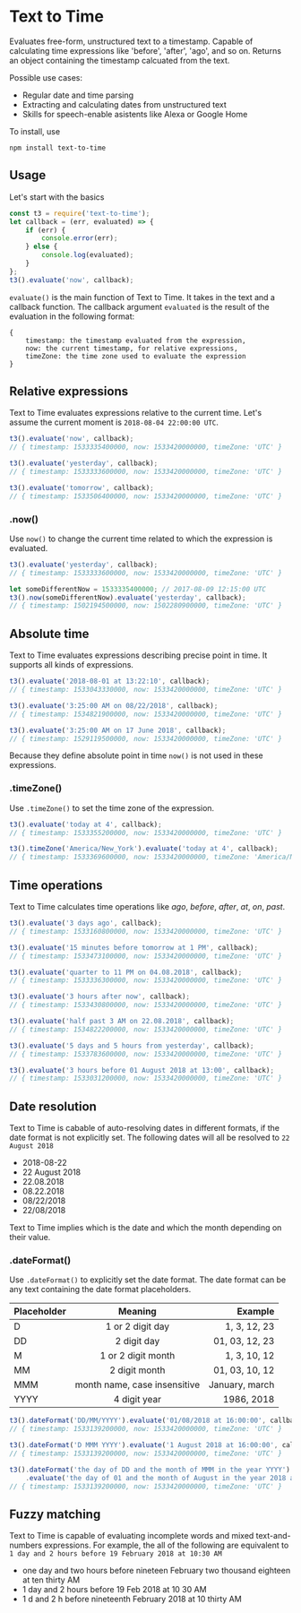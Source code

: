 # Text to Time
Evaluates free-form, unstructured text to a timestamp. Capable of calculating time expressions like 'before', 'after', 'ago', and so on. Returns an object containing the timestamp calcuated from the text. 

Possible use cases:
* Regular date and time parsing
* Extracting and calculating dates from unstructured text
* Skills for speech-enable asistents like Alexa or Google Home

To install, use
```
npm install text-to-time
```

## Usage
Let's start with the basics
```javascript
const t3 = require('text-to-time');
let callback = (err, evaluated) => {
    if (err) {
        console.error(err);
    } else {
        console.log(evaluated);
    }
};
t3().evaluate('now', callback);
```
`evaluate()` is the main function of Text to Time. It takes in the text and a callback function. The callback argument `evaluated` is the result of the evaluation in the following format:

```
{
    timestamp: the timestamp evaluated from the expression, 
    now: the current timestamp, for relative expressions,
    timeZone: the time zone used to evaluate the expression
}
```

## Relative expressions
Text to Time evaluates expressions relative to the current time. Let's assume the current moment is `2018-08-04 22:00:00 UTC`. 

```javascript
t3().evaluate('now', callback);
// { timestamp: 1533335400000, now: 1533420000000, timeZone: 'UTC' }

t3().evaluate('yesterday', callback);
// { timestamp: 1533333600000, now: 1533420000000, timeZone: 'UTC' }

t3().evaluate('tomorrow', callback);
// { timestamp: 1533506400000, now: 1533420000000, timeZone: 'UTC' }
```

### .now()
Use `now()` to change the current time related to which the expression is evaluated.

```javascript
t3().evaluate('yesterday', callback);
// { timestamp: 1533333600000, now: 1533420000000, timeZone: 'UTC' }

let someDifferentNow = 1533335400000; // 2017-08-09 12:15:00 UTC 
t3().now(someDifferentNow).evaluate('yesterday', callback); 
// { timestamp: 1502194500000, now: 1502280900000, timeZone: 'UTC' }
```

## Absolute time
Text to Time evaluates expressions describing precise point in time. It supports all kinds of expressions. 

```javascript
t3().evaluate('2018-08-01 at 13:22:10', callback);
// { timestamp: 1533043330000, now: 1533420000000, timeZone: 'UTC' }

t3().evaluate('3:25:00 AM on 08/22/2018', callback);
// { timestamp: 1534821900000, now: 1533420000000, timeZone: 'UTC' }

t3().evaluate('3:25:00 AM on 17 June 2018', callback);
// { timestamp: 1529119500000, now: 1533420000000, timeZone: 'UTC' }

```

Because they define absolute point in time `now()` is not used in these expressions. 

### .timeZone()
Use `.timeZone()` to set the time zone of the expression.
```javascript
t3().evaluate('today at 4', callback);
// { timestamp: 1533355200000, now: 1533420000000, timeZone: 'UTC' }

t3().timeZone('America/New_York').evaluate('today at 4', callback);
// { timestamp: 1533369600000, now: 1533420000000, timeZone: 'America/New_York' }

```

## Time operations
Text to Time calculates time operations like *ago*, *before*, *after*, *at*, *on*, *past*. 

```javascript
t3().evaluate('3 days ago', callback);
// { timestamp: 1533160800000, now: 1533420000000, timeZone: 'UTC' }

t3().evaluate('15 minutes before tomorrow at 1 PM', callback);
// { timestamp: 1533473100000, now: 1533420000000, timeZone: 'UTC' }

t3().evaluate('quarter to 11 PM on 04.08.2018', callback);
// { timestamp: 1533336300000, now: 1533420000000, timeZone: 'UTC' }

t3().evaluate('3 hours after now', callback);
// { timestamp: 1533430800000, now: 1533420000000, timeZone: 'UTC' }

t3().evaluate('half past 3 AM on 22.08.2018', callback);
// { timestamp: 1534822200000, now: 1533420000000, timeZone: 'UTC' }

t3().evaluate('5 days and 5 hours from yesterday', callback);
// { timestamp: 1533783600000, now: 1533420000000, timeZone: 'UTC' }

t3().evaluate('3 hours before 01 August 2018 at 13:00', callback);
// { timestamp: 1533031200000, now: 1533420000000, timeZone: 'UTC' }
```

## Date resolution
Text to Time is cabable of auto-resolving dates in different formats, if the date format is not explicitly set. The following dates will all be resolved to `22 August 2018` 
* 2018-08-22 
* 22 August 2018
* 22.08.2018
* 08.22.2018
* 08/22/2018
* 22/08/2018

Text to Time implies which is the date and which the month depending on their value.

### .dateFormat()
Use `.dateFormat()` to explicitly set the date format. The date format can be any text containing the date format placeholders.


| Placeholder   | Meaning                      | Example          |
| --------------|:----------------------------:| ----------------:|
| D             | 1 or 2 digit day             | 1, 3, 12, 23     |
| DD            | 2 digit day                  | 01, 03, 12, 23   |
| M             | 1 or 2 digit month           | 1, 3, 10, 12     |
| MM            | 2 digit month                | 01, 03, 10, 12   |
| MMM           | month name, case insensitive | January, march   |
| YYYY          | 4 digit year                 | 1986, 2018       |

```javascript
t3().dateFormat('DD/MM/YYYY').evaluate('01/08/2018 at 16:00:00', callback);
// { timestamp: 1533139200000, now: 1533420000000, timeZone: 'UTC' }

t3().dateFormat('D MMM YYYY').evaluate('1 August 2018 at 16:00:00', callback);
// { timestamp: 1533139200000, now: 1533420000000, timeZone: 'UTC' }

t3().dateFormat('the day of DD and the month of MMM in the year YYYY')
    .evaluate('the day of 01 and the month of August in the year 2018 at 16:00:00', callback);
// { timestamp: 1533139200000, now: 1533420000000, timeZone: 'UTC' }
```

## Fuzzy matching
Text to Time is capable of evaluating incomplete words and mixed text-and-numbers expressions. For example, the all of the following are equivalent to `1 day and 2 hours before 19 February 2018 at 10:30 AM`
* one day and two hours before nineteen February two thousand eighteen at ten thirty AM 
* 1 day and 2 hours before 19 Feb 2018 at 10 30 AM
* 1 d and 2 h before nineteenth February 2018 at 10 thirty AM